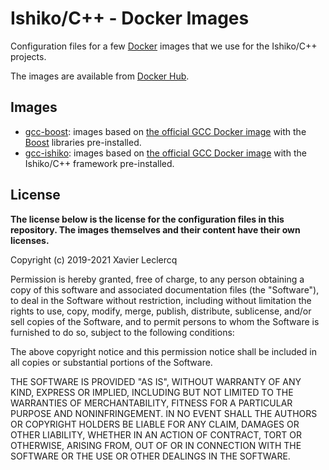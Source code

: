 # Ishiko/C++ - Docker Images

Configuration files for a few [Docker](https://www.docker.com/) images that
we use for the Ishiko/C++ projects.

The images are available from [Docker Hub](https://hub.docker.com/u/ishikocpp).

## Images

- [gcc-boost](https://github.com/Ishiko-Cpp/DockerImages/tree/master/gcc-boost):
  images based on [the official GCC Docker image](https://hub.docker.com/_/gcc)
  with the [Boost](https://www.boost.org/) libraries pre-installed.
- [gcc-ishiko](https://github.com/Ishiko-Cpp/DockerImages/tree/master/gcc-ishiko):
  images based on [the official GCC Docker image](https://hub.docker.com/_/gcc)
  with the Ishiko/C++ framework pre-installed.

## License

**The license below is the license for the configuration files in this repository.
The images themselves and their content have their own licenses.**

Copyright (c) 2019-2021 Xavier Leclercq

Permission is hereby granted, free of charge, to any person obtaining a
copy of this software and associated documentation files (the "Software"),
to deal in the Software without restriction, including without limitation
the rights to use, copy, modify, merge, publish, distribute, sublicense,
and/or sell copies of the Software, and to permit persons to whom the
Software is furnished to do so, subject to the following conditions:

The above copyright notice and this permission notice shall be included in
all copies or substantial portions of the Software.

THE SOFTWARE IS PROVIDED "AS IS", WITHOUT WARRANTY OF ANY KIND, EXPRESS OR
IMPLIED, INCLUDING BUT NOT LIMITED TO THE WARRANTIES OF MERCHANTABILITY,
FITNESS FOR A PARTICULAR PURPOSE AND NONINFRINGEMENT. IN NO EVENT SHALL
THE AUTHORS OR COPYRIGHT HOLDERS BE LIABLE FOR ANY CLAIM, DAMAGES OR OTHER
LIABILITY, WHETHER IN AN ACTION OF CONTRACT, TORT OR OTHERWISE, ARISING
FROM, OUT OF OR IN CONNECTION WITH THE SOFTWARE OR THE USE OR OTHER DEALINGS
IN THE SOFTWARE.
